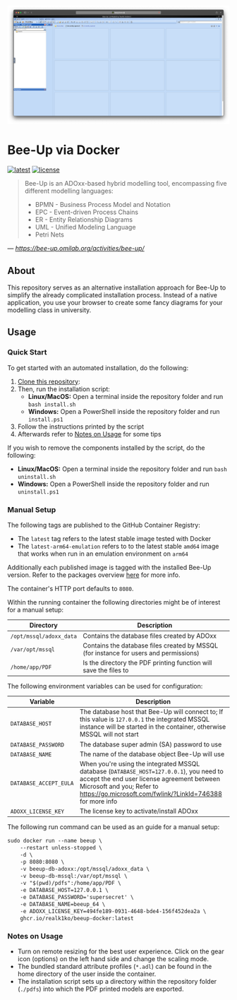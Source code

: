 ![Screenshot](screenshot.png)

# Bee-Up via Docker

[![latest](https://img.shields.io/github/v/release/realk1ko/beeup-docker?label=latest)](https://github.com/realk1ko/beeup-docker/releases/latest)
[![license](https://img.shields.io/github/license/realk1ko/beeup-docker.svg)](https://github.com/realk1ko/beeup-docker/blob/master/LICENSE)

> Bee-Up is an ADOxx-based hybrid modelling tool, encompassing five different modelling languages:
> * BPMN - Business Process Model and Notation
> * EPC - Event-driven Process Chains
> * ER - Entity Relationship Diagrams
> * UML - Unified Modeling Language
> * Petri Nets

_&#8213; https://bee-up.omilab.org/activities/bee-up/_

## About
This repository serves as an alternative installation approach for Bee-Up to simplify the already complicated 
installation process. Instead of a native application, you use your browser to create some fancy diagrams for your
modelling class in university.

## Usage

### Quick Start

To get started with an automated installation, do the following:
1) [Clone this repository](https://docs.github.com/en/get-started/getting-started-with-git/about-remote-repositories#cloning-with-https-urls):
2) Then, run the installation script:
   - **Linux/MacOS:** Open a terminal inside the repository folder and run `bash install.sh`
   - **Windows:** Open a PowerShell inside the repository folder and run `install.ps1`
3) Follow the instructions printed by the script
4) Afterwards refer to [Notes on Usage](#notes-on-usage) for some tips

If you wish to remove the components installed by the script, do the following:
- **Linux/MacOS:** Open a terminal inside the repository folder and run `bash uninstall.sh`
- **Windows:** Open a PowerShell inside the repository folder and run `uninstall.ps1`

### Manual Setup

The following tags are published to the GitHub Container Registry:

- The `latest` tag refers to the latest stable image tested with Docker
- The `latest-arm64-emulation` refers to to the latest stable `amd64` image that works when run in an emulation
  environment on `arm64`

Additionally each published image is tagged with the installed Bee-Up version. Refer to the packages
overview [here](https://github.com/users/realk1ko/packages/container/package/beeup-docker) for more info.

The container's HTTP port defaults to `8080`.

Within the running container the following directories might be of interest for a manual setup:

| Directory               | Description                                                                           |
|-------------------------|---------------------------------------------------------------------------------------|
| `/opt/mssql/adoxx_data` | Contains the database files created by ADOxx                                          |
| `/var/opt/mssql`        | Contains the database files created by MSSQL (for instance for users and permissions) |
| `/home/app/PDF`         | Is the directory the PDF printing function will save the files to                     |

The following environment variables can be used for configuration:

| Variable               | Description                                                                                                                                                                                                                     |
|------------------------|---------------------------------------------------------------------------------------------------------------------------------------------------------------------------------------------------------------------------------|
| `DATABASE_HOST`        | The database host that Bee-Up will connect to; If this value is `127.0.0.1` the integrated MSSQL instance will be started in the container, otherwise MSSQL will not start                                                      |
| `DATABASE_PASSWORD`    | The database super admin (SA) password to use                                                                                                                                                                                   |
| `DATABASE_NAME`        | The name of the database object Bee-Up will use                                                                                                                                                                                 |
| `DATABASE_ACCEPT_EULA` | When you're using the integrated MSSQL database (`DATABASE_HOST=127.0.0.1`), you need to accept the end user license agreement between Microsoft and you; Refer to https://go.microsoft.com/fwlink/?LinkId=746388 for more info |
| `ADOXX_LICENSE_KEY`    | The license key to activate/install ADOxx                                                                                                                                                                                       |

The following run command can be used as an guide for a manual setup:
```
sudo docker run --name beeup \
    --restart unless-stopped \
    -d \
    -p 8080:8080 \
    -v beeup-db-adoxx:/opt/mssql/adoxx_data \
    -v beeup-db-mssql:/var/opt/mssql \
    -v "$(pwd)/pdfs":/home/app/PDF \
    -e DATABASE_HOST=127.0.0.1 \
    -e DATABASE_PASSWORD='supersecret' \
    -e DATABASE_NAME=beeup_64 \
    -e ADOXX_LICENSE_KEY=494fe189-0931-4648-bde4-156f452dea2a \
    ghcr.io/realk1ko/beeup-docker:latest
```

### Notes on Usage
- Turn on remote resizing for the best user experience. Click on the gear icon (options) on the left hand side and
  change the scaling mode.
- The bundled standard attribute profiles (`*.adl`) can be found in the home directory of the user inside the container.
- The installation script sets up a directory within the repository folder (`./pdfs`) into which the PDF printed models
  are exported.
